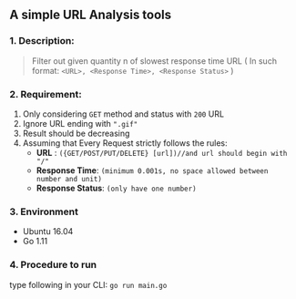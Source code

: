 ## A simple URL Analysis tools

### 1. Description: 
>Filter out given quantity n of slowest response time URL
>( In such format:  ```<URL>, <Response Time>, <Response Status>``` )


### 2. Requirement: 
1. Only considering ```GET``` method and status with ```200``` URL
2. Ignore URL ending with ```".gif"```
3. Result should be decreasing
4. Assuming that Every Request strictly follows the rules:
    - **URL** : ```({GET/POST/PUT/DELETE} [url])//and url should begin with "/"```
    - **Response Time**: ```(minimum 0.001s, no space allowed between number and unit)```
    - **Response Status**: ```(only have one number)```


### 3. Environment
- Ubuntu 16.04
- Go 1.11


### 4. Procedure to run
type following in your CLI:
```go run main.go```



